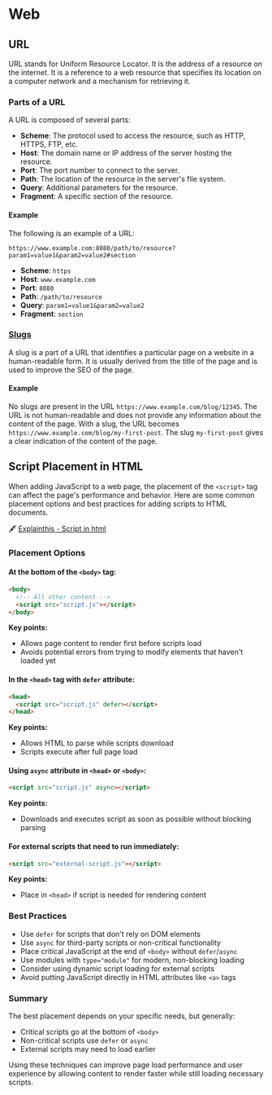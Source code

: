 # Web

## URL

URL stands for Uniform Resource Locator. It is the address of a resource on the internet. It is a reference to a web resource that specifies its location on a computer network and a mechanism for retrieving it.

### Parts of a URL

A URL is composed of several parts:
- **Scheme**: The protocol used to access the resource, such as HTTP, HTTPS, FTP, etc.
- **Host**: The domain name or IP address of the server hosting the resource.
- **Port**: The port number to connect to the server.
- **Path**: The location of the resource in the server's file system.
- **Query**: Additional parameters for the resource.
- **Fragment**: A specific section of the resource.

#### Example

The following is an example of a URL:

```
https://www.example.com:8080/path/to/resource?param1=value1&param2=value2#section
```

- **Scheme**: `https`
- **Host**: `www.example.com`
- **Port**: `8080`
- **Path**: `/path/to/resource`
- **Query**: `param1=value1&param2=value2`
- **Fragment**: `section`

### [Slugs](https://webflow.com/glossary/slug)

A slug is a part of a URL that identifies a particular page on a website in a human-readable form. It is usually derived from the title of the page and is used to improve the SEO of the page.

#### Example

No slugs are present in the URL `https://www.example.com/blog/12345`. The URL is not human-readable and does not provide any information about the content of the page.
With a slug, the URL becomes `https://www.example.com/blog/my-first-post`. The slug `my-first-post` gives a clear indication of the content of the page.

## Script Placement in HTML

When adding JavaScript to a web page, the placement of the `<script>` tag can affect the page's performance and behavior. Here are some common placement options and best practices for adding scripts to HTML documents.

🖋️ [Explainthis - Script in html](https://www.explainthis.io/en/swe/script-link-in-html)

### Placement Options

#### At the bottom of the `<body>` tag:
```html
<body>
  <!-- All other content -->
  <script src="script.js"></script>
</body>
```
**Key points:**
- Allows page content to render first before scripts load
- Avoids potential errors from trying to modify elements that haven't loaded yet

#### In the `<head>` tag with `defer` attribute:
```html
<head>
  <script src="script.js" defer></script>
</head>
```
**Key points:**
- Allows HTML to parse while scripts download
- Scripts execute after full page load

#### Using `async` attribute in `<head>` or `<body>`:
```html
<script src="script.js" async></script>
```
**Key points:**
- Downloads and executes script as soon as possible without blocking parsing

#### For external scripts that need to run immediately:
```html
<script src="external-script.js"></script>
```
**Key points:**
- Place in `<head>` if script is needed for rendering content

### Best Practices
- Use `defer` for scripts that don't rely on DOM elements
- Use `async` for third-party scripts or non-critical functionality
- Place critical JavaScript at the end of `<body>` without `defer`/`async`
- Use modules with `type="module"` for modern, non-blocking loading
- Consider using dynamic script loading for external scripts
- Avoid putting JavaScript directly in HTML attributes like `<a>` tags

### Summary
The best placement depends on your specific needs, but generally:
- Critical scripts go at the bottom of `<body>`
- Non-critical scripts use `defer` or `async`
- External scripts may need to load earlier

Using these techniques can improve page load performance and user experience by allowing content to render faster while still loading necessary scripts.